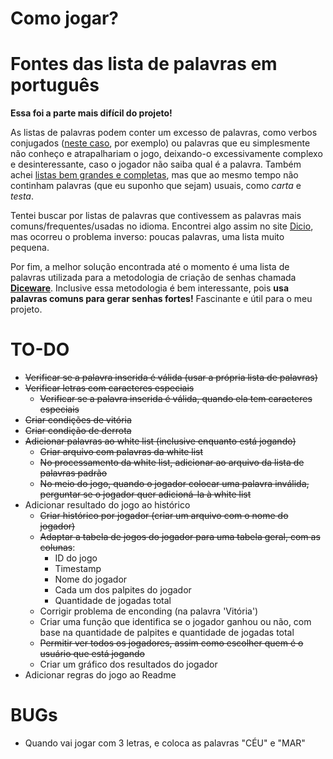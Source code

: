 # Como jogar?


# Fontes das lista de palavras em português
**Essa foi a parte mais difícil do projeto!**

As listas de palavras podem conter um excesso de palavras, como verbos conjugados ([neste caso](https://www.ime.usp.br/~pf/dicios/), por exemplo) ou palavras que eu simplesmente não conheço e atrapalhariam o jogo, deixando-o excessivamente complexo e desinteressante, caso o jogador não saiba qual é a palavra. Também achei [listas bem grandes e completas](https://github.com/titoBouzout/Dictionaries/blob/master/Portuguese%20(Brazilian).txt), mas que ao mesmo tempo não continham palavras (que eu suponho que sejam) usuais, como _carta_ e _testa_.

Tentei buscar por listas de palavras que contivessem as palavras mais comuns/frequentes/usadas no idioma. Encontrei algo assim no site [Dicio](https://www.dicio.com.br/lista-de-palavras/), mas ocorreu o problema inverso: poucas palavras, uma lista muito pequena.

Por fim, a melhor solução encontrada até o momento é uma lista de palavras utilizada para a metodologia de criação de senhas chamada [**Diceware**](https://github.com/thoughtworks/dadoware/blob/master/fontes/com_acentos.txt). Inclusive essa metodologia é bem interessante, pois **usa palavras comuns para gerar senhas fortes!** Fascinante e útil para o meu projeto.



# TO-DO
- ~~Verificar se a palavra inserida é válida (usar a própria lista de palavras)~~
- ~~Verificar letras com caracteres especiais~~
    - ~~Verificar se a palavra inserida é válida, quando ela tem caracteres especiais~~
- ~~Criar condições de vitória~~
- ~~Criar condição de derrota~~
- ~~Adicionar palavras ao white list (inclusive enquanto está jogando)~~
    - ~~Criar arquivo com palavras da white list~~
    - ~~No processamento da white list, adicionar ao arquivo da lista de palavras padrão~~
    - ~~No meio do jogo, quando o jogador colocar uma palavra inválida, perguntar se o jogador quer adicioná-la à white list~~
- Adicionar resultado do jogo ao histórico
    - ~~Criar histórico por jogador (criar um arquivo com o nome do jogador)~~
    - ~~Adaptar a tabela de jogos do jogador para uma tabela geral, com as colunas~~:
        - ID do jogo
        - Timestamp
        - Nome do jogador
        - Cada um dos palpites do jogador
        - Quantidade de jogadas total
    - Corrigir problema de enconding (na palavra 'Vitória')
    - Criar uma função que identifica se o jogador ganhou ou não, com base na quantidade de palpites e quantidade de jogadas total
    - ~~Permitir ver todos os jogadores, assim como escolher quem é o usuário que está jogando~~
    - Criar um gráfico dos resultados do jogador
- Adicionar regras do jogo ao Readme

# BUGs
- Quando vai jogar com 3 letras, e coloca as palavras "CÉU" e "MAR"